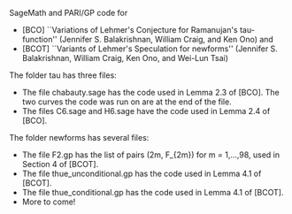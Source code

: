 SageMath and PARI/GP code for 

 * [BCO] ``Variations of Lehmer's Conjecture for Ramanujan's tau-function'' (Jennifer S. Balakrishnan, William Craig, and Ken Ono)
and
 * [BCOT] ``Variants of Lehmer's Speculation for newforms'' (Jennifer S. Balakrishnan, William Craig, Ken Ono, and Wei-Lun Tsai) 

The folder tau has three files:
 * The file chabauty.sage has the code used in Lemma 2.3 of [BCO]. The two curves the code was run on are at the end of the file.
 * The files C6.sage and H6.sage have the code used in Lemma 2.4 of [BCO].
 
The folder newforms has several files:
 * The file F2.gp has the list of pairs (2m, F_{2m}) for m = 1,...,98, used in Section 4 of [BCOT]. 
 * The file thue_unconditional.gp has the code used in Lemma 4.1 of [BCOT].
 * The file thue_conditional.gp has the code used in Lemma 4.1 of [BCOT].
 * More to come!

